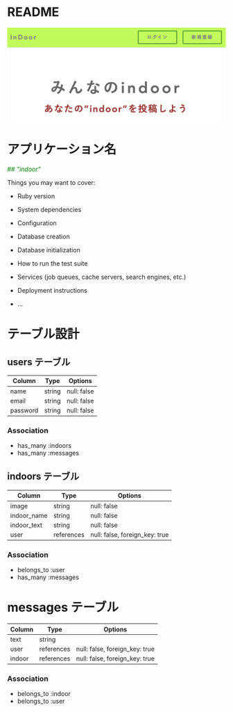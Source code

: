 # README
![トップページ](https://github.com/t-yoshida0721/indoor-28855/blob/master/%E3%82%B9%E3%82%AF%E3%83%AA%E3%83%BC%E3%83%B3%E3%82%B7%E3%83%A7%E3%83%83%E3%83%88%202020-09-24%2018.05.00.png)    


# **アプリケーション名**
<font color="green">## *"indoor"*</font>

Things you may want to cover:

* Ruby version

* System dependencies

* Configuration

* Database creation

* Database initialization

* How to run the test suite

* Services (job queues, cache servers, search engines, etc.)

* Deployment instructions

* ...
# テーブル設計

## users テーブル

| Column   | Type   | Options     |
| -------- | ------ | ----------- |
| name     | string | null: false |
| email    | string | null: false |
| password | string | null: false |

### Association

- has_many :indoors
- has_many :messages

## indoors テーブル

| Column      | Type       | Options                        |
| ------------|------------| -------------------------------|
| image       | string     | null: false                    |
| indoor_name | string     | null: false                    |
| indoor_text | string     | null: false                    |
| user        | references | null: false, foreign_key: true |

### Association

- belongs_to :user
- has_many :messages

# messages テーブル

| Column  | Type       | Options                        |
| ------- | ---------- | ------------------------------ |
| text    | string     |                                |
| user    | references | null: false, foreign_key: true |
| indoor  | references | null: false, foreign_key: true |

### Association

- belongs_to :indoor
- belongs_to :user
